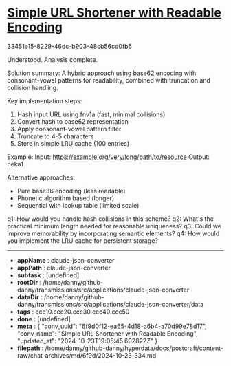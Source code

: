 # [Simple URL Shortener with Readable Encoding](https://claude.ai/chat/6f9d0f12-ea65-4d18-a6b4-a70d99e78d17)

33451e15-8229-46dc-b903-48cb56cd0fb5

 Understood. Analysis complete.

Solution summary:
A hybrid approach using base62 encoding with consonant-vowel patterns for readability, combined with truncation and collision handling.

Key implementation steps:
1. Hash input URL using fnv1a (fast, minimal collisions)
2. Convert hash to base62 representation
3. Apply consonant-vowel pattern filter
4. Truncate to 4-5 characters
5. Store in simple LRU cache (100 entries)

Example:
Input: https://example.org/very/long/path/to/resource
Output: neka1

Alternative approaches:
- Pure base36 encoding (less readable)
- Phonetic algorithm based (longer)
- Sequential with lookup table (limited scale)

q1: How would you handle hash collisions in this scheme?
q2: What's the practical minimum length needed for reasonable uniqueness?
q3: Could we improve memorability by incorporating semantic elements?
q4: How would you implement the LRU cache for persistent storage?

---

* **appName** : claude-json-converter
* **appPath** : claude-json-converter
* **subtask** : [undefined]
* **rootDir** : /home/danny/github-danny/transmissions/src/applications/claude-json-converter
* **dataDir** : /home/danny/github-danny/transmissions/src/applications/claude-json-converter/data
* **tags** : ccc10.ccc20.ccc30.ccc40.ccc50
* **done** : [undefined]
* **meta** : {
  "conv_uuid": "6f9d0f12-ea65-4d18-a6b4-a70d99e78d17",
  "conv_name": "Simple URL Shortener with Readable Encoding",
  "updated_at": "2024-10-23T19:05:45.692822Z"
}
* **filepath** : /home/danny/github-danny/hyperdata/docs/postcraft/content-raw/chat-archives/md/6f9d/2024-10-23_334.md